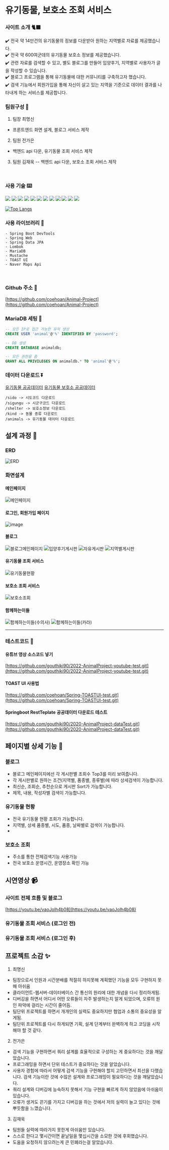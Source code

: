 # 유기동물, 보호소 조회 서비스
### 사이트 소개 🐈‍⬛
✔️ 전국 약 14만건의 유기동물의 정보를 다운받아 원하는 지역별로 자료를 제공했습니다.<br>
✔️ 전국 약 600여군데의 유기동물 보호소 정보를 제공했습니다.<br>
✔️ 관련 자료를 검색할 수 있고, 별도 블로그를 만들어 입양후기, 지역별로 사용자가 글을 작성할 수 있습니다.<br>
✔️ 블로그 프로그램을 통해 유기동물에 대한 커뮤니티를 구축하고자 했습니다.<br>
✔️ 검색 기능에서 회원가입을 통해 자신이 살고 있는 지역을 기준으로 데이터 결과를 나타내게 하는 서비스를 제공합니다.<br>


### 팀원구성 👥

1. 팀장 최명신
- 프론트엔드 화면 설계, 블로그 서비스 제작
2. 팀원 전가은
- 백엔드 api 다운, 유기동물 조회 서비스 제작
3. 팀원 김재욱
-- 백엔드 api 다운, 보호소 조회 서비스 제작
<br>

### 사용 기술 ⌨️
<img src="https://img.shields.io/badge/-Java-007396"/>  <img src="https://img.shields.io/badge/-Spring-6DB33F"/>  <img src="https://img.shields.io/badge/-Apach%20Tomcat-F8DC75"/> <img src="https://img.shields.io/badge/-MariaDB-071D49"/> 
<img src="https://img.shields.io/badge/-HTML5-E34F26"/> <img src="https://img.shields.io/badge/-CSS-1572B6"/> <img src="https://img.shields.io/badge/-JavaScript-F7DF1E"/> <img src="https://img.shields.io/badge/-JQuery-0769AD"/> 
<img src="https://img.shields.io/badge/-Github-181717"/> <img src="https://img.shields.io/badge/-Git-F05032"/> <img src="https://img.shields.io/badge/-FontAwesome-528DD7"/> <img src="https://img.shields.io/badge/-BootStrap-7952B3"/> 

[![Top Langs](https://github-readme-stats.vercel.app/api/top-langs/?username=coehoan&layout=compact)](https://github.com/anuraghazra/github-readme-stats)
<br>

### 사용 라이브러리 🍎
```
- Spring Boot DevTools
- Spring Web
- Spring Data JPA
- Lombok
- MariaDB
- Mustache
- TOAST UI
- Naver Maps Api
```
<br>

### Github 주소 🌳
[https://github.com/coehoan/Animal-Project](https://github.com/coehoan/Animal-Project)<br>

### MariaDB 세팅 🦭
```sql
-- 모든 IP로 접근 가능한 유저 생성
CREATE USER 'animal'@'%' IDENTIFIED BY 'password';

-- DB 생성
CREATE DATABASE animaldb;

-- 모든 권한을 줌
GRANT ALL PRIVILEGES ON animaldb.* TO 'animal'@'%';
```

### 데이터 다운로드 ⏬
[유기동물 공공데이터](https://www.data.go.kr/tcs/dss/selectApiDataDetailView.do?publicDataPk=15098931)
[유기동물 보호소 공공데이터](https://www.data.go.kr/tcs/dss/selectApiDataDetailView.do?publicDataPk=15035887)
```
/sido -> 시도코드 다운로드
/sigungu -> 시군구코드 다운로드
/shelter -> 보호소정보 다운로드
/kind -> 동물 종류 다운로드
/animals -> 유기동물 데이터 다운로드
```

## 설계 과정 🧰

### ERD
![ERD](https://user-images.githubusercontent.com/97711652/164983516-ec17bb22-9e93-4303-80f1-53de5b2563ef.png)


### 화면설계
#### 메인페이지
![메인페이지](https://user-images.githubusercontent.com/97711652/164985300-1e07a88a-59f4-47ce-a1de-f857b748a7c0.jpg)
#### 로그인, 회원가입 페이지
![image](https://user-images.githubusercontent.com/97711652/164986027-1ea03be6-b175-4114-b8b5-cad8c9601042.png)

#### 블로그
![블로그메인페이지](https://user-images.githubusercontent.com/97711652/164986070-da9b1a6c-6d10-4e85-abef-a1583268a706.jpg)
![입양후기게시판](https://user-images.githubusercontent.com/97711652/164986080-a5a8faea-523c-4737-b2f7-f19876f6174a.jpg)
![자유게시판](https://user-images.githubusercontent.com/97711652/164986082-f2c2e830-7213-4e29-990d-955107578686.jpg)
![지역별게시판](https://user-images.githubusercontent.com/97711652/164986083-5ae1266e-df12-42c1-9e2f-1d4bf8af45f9.jpg)

#### 유기동물 조회 서비스
![유기동물현황](https://user-images.githubusercontent.com/97711652/164986106-e5ad65a8-4ada-4211-9a12-0f7a40261c81.jpg)

#### 보호소 조회 서비스
![보호소조회](https://user-images.githubusercontent.com/97711652/164986108-5995aaaf-d5f4-4a10-810f-3a3c88a4cce8.jpg)

#### 함께하는이들
![함께하는이들(수의사)](https://user-images.githubusercontent.com/97711652/164986197-ef9d9c0a-58e7-4d9b-9928-a5bcf5369b61.jpg)
![함께하는이들(카라)](https://user-images.githubusercontent.com/97711652/164986199-d1e3431b-8724-40a2-a438-fb264954052b.jpg)
<br>
<hr>


### 테스트코드 🧪
#### 유튜브 영상 소스코드 넣기

[https://github.com/gouthiki90/2022-AnimalProject-youtube-test.git](https://github.com/gouthiki90/2022-AnimalProject-youtube-test.git)

#### TOAST UI 사용법

[https://github.com/coehoan/Spring-TOASTUI-test.git](https://github.com/coehoan/Spring-TOASTUI-test.git)

#### Springboot RestTeplate 공공데이터 다운로드 테스트
[https://github.com/gouthiki90/2020-AnimalProject-dataTest.git](https://github.com/gouthiki90/2020-AnimalProject-dataTest.git)
<br>

## 페이지별 상세 기능 📃
### 블로그
- 블로그 메인페이지에선 각 게시판별 조회수 Top3를 미리 보여줍니다.
- 각 게시판별로 원하는 조건(지역별, 품종별, 종류별)에 따라 상세검색이 가능합니다.
- 최신순, 조회순, 추천순으로 게시판 Sort가 가능합니다.
- 제목, 내용, 작성자별 검색이 가능합니다.

### 유기동물 현황
- 전국 유기동물 현황 조회가 가능합니다.
- 지역별, 상세 품종별, 시도, 품종, 날짜별로 검색이 가능합니다.
- 

### 보호소 조회
- 주소를 통한 전체검색기능 사용가능
- 전국 보호소 운영시간, 운영장소 확인 가능

## 시연영상 📹
### 사이트 전체 흐름 및 블로그
[https://youtu.be/vaoJolh4b08](https://youtu.be/vaoJolh4b08)
### 유기동물 조회 서비스 (로그인 전)
### 유기동물 조회 서비스 (로그인 후)


## 프로젝트 소감 ✨
1. 최명신
- 팀장으로서 인원과 시간분배를 적절히 하지못해 계획했던 기능을 모두 구현하지 못해 아쉬움
- 클라이언트-웹서버-데이터베이스 간 통신의 원리에 대한 개념을 다시 정리하게됨.
- 디버깅을 하면서 어디서 어떤 오류들이 자주 발생하는지 알게 되었으며, 오류의 원인 파악에 걸리는 시간이 줄어듬.
- 팀단위 프로젝트를 하면서 개개인의 실력도 중요하지만 협업과 소통의 중요성을 알게됨.
- 팀단위 프로젝트를 다시 하게되면 기획, 설계 단계부터 완벽하게 하고 코딩을 시작해야 할 것 같다.

2. 전가은
- 검색 기능을 구현하면서 쿼리 설계를 효율적으로 구성하는 게 중요하다는 것을 깨달았습니다.
- 프로그래밍을 하면서 단위 테스트가 중요하다는 것을 알았습니다.
- 사용자 경험에 따라서 어떻게 검색 기능을 구현해야 할지 고민하면서 최선을 다했습니다. 검색 기능이란 것에 수많은 설계와 프로그래밍이 필요하다는 것을 깨달았습니다.
- 쿼리 설계와 디버깅에 능숙하지 못해서 기능 구현을 빠르게 하지 않았음에 아쉬움이 있습니다.
- 오류가 생겨도 끈기를 가지고 디버깅을 하는 것에서 저의 실력이 늘고 있다는 것에 뿌듯함을 느꼈습니다.

3. 김재욱
- 팀원들 실력에 따라가지 못한게 아쉬움만 있습니다.
- 스스로 한다고 몇시간이면 끝날일을 몇십시간을 소모한 것에 후회했습니다.
- 도움을 요청하지 않으려는게 큰 민폐라는걸 알았습니다.
